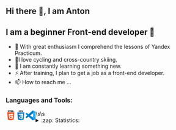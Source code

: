 ## Hi there 👋, I am Anton

## I am a beginner Front-end developer 👀
- 💪 With great enthusiasm I comprehend the lessons of Yandex Practicum.
- 🎉I love cycling and cross-country skiing.
- 🥅 I am constantly learning something new.
- ⚡ After training, I plan to get a job as a front-end developer.
- 📫 How to reach me ...

### Languages and Tools:

<img align="left" alt="HTML5" width="26px" src="https://raw.githubusercontent.com/github/explore/80688e429a7d4ef2fca1e82350fe8e3517d3494d/topics/html/html.png"/>
<img align="left" alt="CSS3" width="26px" src="https://raw.githubusercontent.com/github/explore/80688e429a7d4ef2fca1e82350fe8e3517d3494d/topics/css/css.png"/>
<img align="left" alt="Visual Studio Code" width="26px" src="https://raw.githubusercontent.com/github/explore/80688e429a7d4ef2fca1e82350fe8e3517d3494d/topics/visual-studio-code/visual-studio-code.png"/>\s\s

<details>
  <summary>:zap: Statistics:</summary>
  <img align="left" alt="codeSTACKr's GitHub Stats" src="https://github-readme-stats.vercel.app/api/top-langs/?username=f1des&langs_count=8&layout=compact" />
  <img align="left" alt="codeSTACKr's GitHub Stats" src="https://github-readme-stats.vercel.app/api?username=f1des&show_icons=true" />
</details>

<!---
f1des/f1des is a ✨ special ✨ repository because its `README.md` (this file) appears on your GitHub profile.
You can click the Preview link to take a look at your changes.
--->

